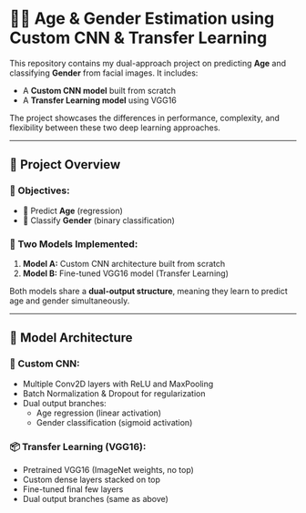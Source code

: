 # 👶🧓 Age & Gender Estimation using Custom CNN & Transfer Learning

This repository contains my dual-approach project on predicting **Age** and classifying **Gender** from facial images. It includes:

- A **Custom CNN model** built from scratch
- A **Transfer Learning model** using VGG16

The project showcases the differences in performance, complexity, and flexibility between these two deep learning approaches.

---

## 📌 Project Overview

### 🎯 Objectives:
- 🔢 Predict **Age** (regression)
- 🚻 Classify **Gender** (binary classification)

### 🧪 Two Models Implemented:
1. **Model A:** Custom CNN architecture built from scratch
2. **Model B:** Fine-tuned VGG16 model (Transfer Learning)

Both models share a **dual-output structure**, meaning they learn to predict age and gender simultaneously.

---

## 🧠 Model Architecture

### 🧩 Custom CNN:
- Multiple Conv2D layers with ReLU and MaxPooling
- Batch Normalization & Dropout for regularization
- Dual output branches:
  - Age regression (linear activation)
  - Gender classification (sigmoid activation)

### 📦 Transfer Learning (VGG16):
- Pretrained VGG16 (ImageNet weights, no top)
- Custom dense layers stacked on top
- Fine-tuned final few layers
- Dual output branches (same as above)
